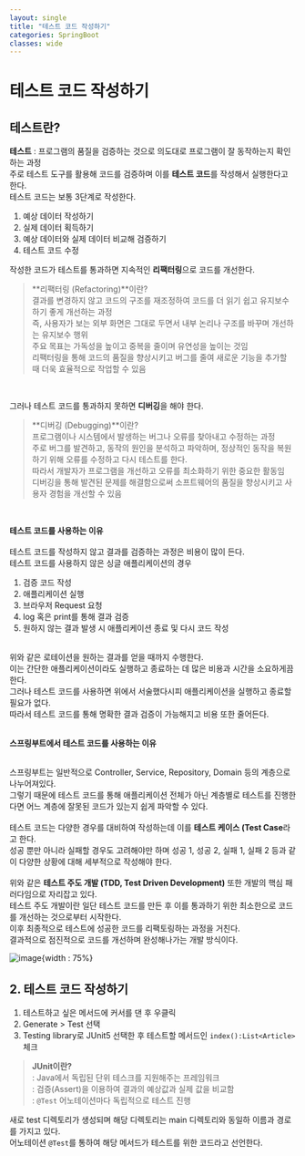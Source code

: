 ```yaml
---
layout: single
title: "테스트 코드 작성하기"
categories: SpringBoot
classes: wide
---
```


# 테스트 코드 작성하기

## 테스트란?

**테스트** : 프로그램의 품질을 검증하는 것으로 의도대로 프로그램이 잘 동작하는지 확인하는 과정 <br> 
주로 테스트 도구를 활용해 코드를 검증하며 이를 **테스트 코드**를 작성해서 실행한다고 한다. <br>
테스트 코드는 보통 3단계로 작성한다. <br>

1. 예상 데이터 작성하기
2. 실제 데이터 획득하기
3. 예상 데이터와 실제 데이터 비교해 검증하기
4. 테스트 코드 수정

작성한 코드가 테스트를 통과하면 지속적인 **리팩터링**으로 코드를 개선한다. <br>
> **리팩터링 (Refactoring)**이란? <br>
> 결과를 변경하지 않고 코드의 구조를 재조정하여 코드를 더 읽기 쉽고 유지보수하기 좋게 개선하는 과정 <br>
> 즉, 사용자가 보는 외부 화면은 그대로 두면서 내부 논리나 구조를 바꾸며 개선하는 유지보수 행위 <br>
> 주요 목표는 가독성을 높이고 중복을 줄이며 유연성을 높이는 것임 <br>
> 리팩터링을 통해 코드의 품질을 향상시키고 버그를 줄여 새로운 기능을 추가할 때 더욱 효율적으로 작업할 수 있음

<br>

그러나 테스트 코드를 통과하지 못하면 **디버깅**을 해야 한다.
> **디버깅 (Debugging)**이란? <br>
> 프로그램이나 시스템에서 발생하는 버그나 오류를 찾아내고 수정하는 과정 <br>
> 주로 버그를 발견하고, 동작의 원인을 분석하고 파악하며, 정상적인 동작을 복원하기 위해 오류를 수정하고 다시 테스트를 한다.  <br>
> 따라서 개발자가 프로그램을 개선하고 오류를 최소화하기 위한 중요한 활동임 <br>
> 디버깅을 통해 발견된 문제를 해결함으로써 소프트웨어의 품질을 향상시키고 사용자 경험을 개선할 수 있음

<br>

**테스트 코드를 사용하는 이유** <br>
<br>
테스트 코드를 작성하지 않고 결과를 검증하는 과정은 비용이 많이 든다. <br>
테스트 코드를 사용하지 않은 싱글 애플리케이션의 경우 <br>
1. 검증 코드 작성
2. 애플리케이션 실행
3. 브라우저 Request 요청
4. log 혹은 print를 통해 결과 검증
5. 원하지 않는 결과 발생 시 애플리케이션 종료 및 다시 코드 작성

<br>
위와 같은 로테이션을 원하는 결과를 얻을 때까지 수행한다. <br>
이는 간단한 애플리케이션이라도 실행하고 종료하는 데 많은 비용과 시간을 소요하게끔 한다. <br>
그러나 테스트 코드를 사용하면 위에서 서술했다시피 애플리케이션을 실행하고 종료할 필요가 없다. <br>
따라서 테스트 코드를 통해 명확한 결과 검증이 가능해지고 비용 또한 줄어든다. <br>

<br>

**스프링부트에서 테스트 코드를 사용하는 이유** <br>
<br>

스프링부트는 일반적으로 Controller, Service, Repository, Domain 등의 계층으로 나누어져있다. <br>
그렇기 때문에 테스트 코드를 통해 애플리케이션 전체가 아닌 계층별로 테스트를 진행한다면 어느 계층에 잘못된 코드가 있는지 쉽게 파악할 수 있다. <br>
<br>
테스트 코드는 다양한 경우를 대비하여 작성하는데 이를 **테스트 케이스 (Test Case**라고 한다. <br>
성공 뿐만 아니라 실패할 경우도 고려해야만 하며 성공 1, 성공 2, 실패 1, 실패 2 등과 같이 다양한 상황에 대해 세부적으로 작성해야 한다. <br>
<br>
위와 같은 **테스트 주도 개발 (TDD, Test Driven Development)** 또한 개발의 핵심 패러다임으로 자리잡고 있다. <br>
테스트 주도 개발이란 일단 테스트 코드를 만든 후 이를 통과하기 위한 최소한으로 코드를 개선하는 것으로부터 시작한다. <br>
 이후 최종적으로 테스트에 성공한 코드를 리팩토링하는 과정을 거친다. <br>
 결과적으로 점진적으로 코드를 개선하며 완성해나가는 개발 방식이다.

![image](https://github.com/user-attachments/assets/23094ffc-d589-4b04-8afa-36d33ea4a466){width : 75%}

## 2. 테스트 코드 작성하기

1. 테스트하고 싶은 메서드에 커서를 댄 후 우클릭
2. Generate > Test 선택
3. Testing library로 JUnit5 선택한 후 테스트할 메서드인 `index():List<Article>` 체크

>**JUnit이란?** <br>
> : Java에서 독립된 단위 테스크를 지원해주는 프레임워크 <br>
> : 검증(Assert)을 이용하여 결과의 예상값과 실제 값을 비교함 <br>
> : `@Test` 어노테이션마다 독립적으로 테스트 진행 <br>

새로 test 디렉토리가 생성되며 해당 디렉토리는 main 디렉토리와 동일하 이름과 경로를 가지고 있다. <br>
어노테이션 `@Test`를 통하여 해당 메서드가 테스트를 위한 코드라고 선언한다.
